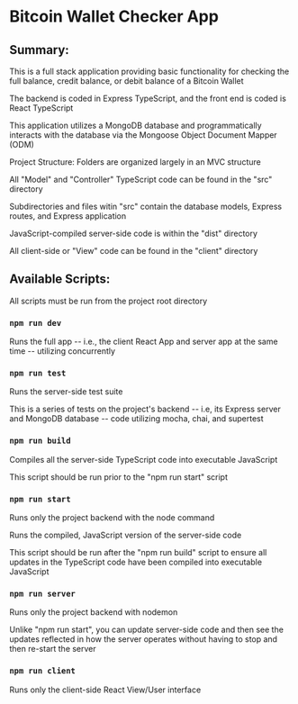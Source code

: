 # Bitcoin Wallet Checker App

## Summary:
This is a full stack application providing basic functionality for checking the full balance, credit balance, or debit balance of a Bitcoin Wallet

The backend is coded in Express TypeScript, and the front end is coded is React TypeScript

This application utilizes a MongoDB database and programmatically interacts with the database via the Mongoose Object Document Mapper (ODM)

Project Structure:
Folders are organized largely in an MVC structure

All "Model" and "Controller" TypeScript code can be found in the "src" directory

Subdirectories and files witin "src" contain the database models, Express routes, and Express application

JavaScript-compiled server-side code is within the "dist" directory

All client-side or "View" code can be found in the "client" directory

## Available Scripts:
All scripts must be run from the project root directory

### `npm run dev`
Runs the full app -- i.e., the client React App and server app at the same time -- utilizing concurrently

### `npm run test`
Runs the server-side test suite

This is a series of tests on the project's backend -- i.e, its Express server and MongoDB database -- code utilizing mocha, chai, and supertest

### `npm run build`
Compiles all the server-side TypeScript code into executable JavaScript

This script should be run prior to the "npm run start" script

### `npm run start`
Runs only the project backend with the node command

Runs the compiled, JavaScript version of the server-side code

This script should be run after the "npm run build" script to ensure all updates in the TypeScript code have been compiled into executable JavaScript

### `npm run server`
Runs only the project backend with nodemon

Unlike "npm run start", you can update server-side code and then see the updates reflected in how the server operates without having to stop and then re-start the server

### `npm run client`
Runs only the client-side React View/User interface
